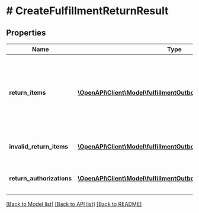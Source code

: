 # # CreateFulfillmentReturnResult

## Properties

Name | Type | Description | Notes
------------ | ------------- | ------------- | -------------
**return_items** | [**\OpenAPI\Client\Model\fulfillmentOutbound\ReturnItem[]**](ReturnItem.md) | An array of items that Amazon accepted for return. Returns empty if no items were accepted for return. | [optional]
**invalid_return_items** | [**\OpenAPI\Client\Model\fulfillmentOutbound\InvalidReturnItem[]**](InvalidReturnItem.md) | An array of invalid return item information. | [optional]
**return_authorizations** | [**\OpenAPI\Client\Model\fulfillmentOutbound\ReturnAuthorization[]**](ReturnAuthorization.md) | An array of return authorization information. | [optional]

[[Back to Model list]](../../README.md#models) [[Back to API list]](../../README.md#endpoints) [[Back to README]](../../README.md)
